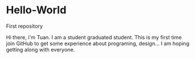 # Hello-World
First repository

Hi there, i'm Tuan. I am a student graduated student. This is my first time join GitHub to get some experience about programing, design...
I am hoping getting along with everyone.
